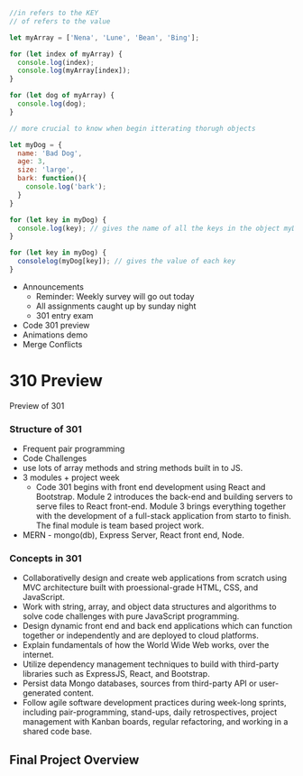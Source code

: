 ```js
//in refers to the KEY
// of refers to the value

let myArray = ['Nena', 'Lune', 'Bean', 'Bing'];

for (let index of myArray) {
  console.log(index);
  console.log(myArray[index]);
}

for (let dog of myArray) {
  console.log(dog);
}

// more crucial to know when begin itterating thorugh objects

let myDog = {
  name: 'Bad Dog',
  age: 3,
  size: 'large',
  bark: function(){
    console.log('bark');
  }
}

for (let key in myDog) {
  console.log(key); // gives the name of all the keys in the object myDog
}

for (let key in myDog) {
  consolelog(myDog[key]); // gives the value of each key
}
```

- Announcements
  - Reminder: Weekly survey will go out today
  - All assignments caught up by sunday night
  - 301 entry exam
- Code 301 preview
- Animations demo
- Merge Conflicts

# 310 Preview

Preview of 301

### Structure of 301

- Frequent pair programming
- Code Challenges
- use lots of array methods and string methods built in to JS.
- 3 modules + project week
  - Code 301 begins with front end development using React and Bootstrap. Module 2 introduces the back-end and building servers to serve files to React front-end. Module 3 brings everything together with the development of a full-stack application from starto to finish. The final module is team based project work.
- MERN - mongo(db), Express Server, React front end, Node.

### Concepts in 301

- Collaborativelly design and create web applications from scratch using MVC architecture built with proessional-grade HTML, CSS, and JavaScript.
- Work with string, array, and object data structures and algorithms to solve code challenges with pure JavaScript programming.
- Design dynamic front end and back end applications which can function together or independently and are deployed to cloud platforms.
- Explain fundamentals of how the World Wide Web works, over the internet.
- Utilize dependency management techniques to build with third-party libraries such as ExpressJS, React, and Bootstrap.
- Persist data Mongo databases, sources from third-party API or user-generated content.
- Follow agile software development practices during week-long sprints, including pair-programming, stand-ups, daily retrospectives, project management with Kanban boards, regular refactoring, and working in a shared code base.

## Final Project Overview

